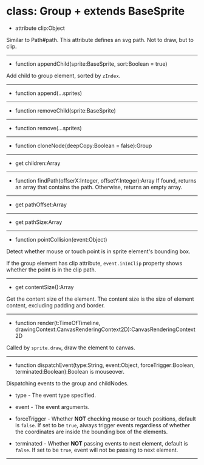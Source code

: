 # class: Group + extends BaseSprite


+ attribute clip:Object

Similar to Path\#path. This attribute defines an svg path. Not to draw, but to clip.

---

+ function appendChild(sprite:BaseSprite, sort:Boolean = true)

Add child to group element, sorted by `zIndex`.

---

+ function append(...sprites)


---

+ function removeChild(sprite:BaseSprite)


---

+ function remove(...sprites)


---

+ function cloneNode(deepCopy:Boolean = false):Group


---

+ get children:Array


---

+ function findPath(offserX:Integer, offsetY:Integer):Array If found, returns an array that contains the path. Otherwise, returns an empty array.


---

+ get pathOffset:Array


---

+ get pathSize:Array


---

+ function pointCollision(event:Object)

Detect whether mouse or touch point is in sprite element's bounding box.

If the group element has clip attribute, `event.inInClip` property shows whether the point is in the clip path.

---

+ get contentSize():Array

Get the content size of the element. The content size is the size of element content, excluding padding and border.

---

- function render(t:TimeOfTimeline, drawingContext:CanvasRenderingContext2D):CanvasRenderingContext2D

Called by `sprite.draw`, draw the element to canvas.

---

+ function dispatchEvent(type:String, event:Object, forceTrigger:Boolean, terminated:Boolean):Boolean is mouseover.

Dispatching events to the group and childNodes.

* type - The event type specified.

* event - The event arguments.

* forceTrigger - Whether **NOT** checking mouse or touch positions, default is `false`. If set to be `true`, always trigger events regardless of whether the coordinates are inside the bounding box of the elements.

* terminated - Whether **NOT** passing events to next element, default is `false`. If set to be `true`, event will not be passing to next element.

---
